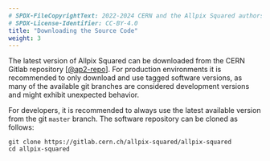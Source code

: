```yaml
---
# SPDX-FileCopyrightText: 2022-2024 CERN and the Allpix Squared authors
# SPDX-License-Identifier: CC-BY-4.0
title: "Downloading the Source Code"
weight: 3
---
```


The latest version of Allpix Squared can be downloaded from the CERN Gitlab repository \[[@ap2-repo]\]. For production
environments it is recommended to only download and use tagged software versions, as many of the available git branches are
considered development versions and might exhibit unexpected behavior.

For developers, it is recommended to always use the latest available version from the git `master` branch. The software
repository can be cloned as follows:

```shell
git clone https://gitlab.cern.ch/allpix-squared/allpix-squared
cd allpix-squared
```


[@ap2-repo]: https://gitlab.cern.ch/allpix-squared/allpix-squared
